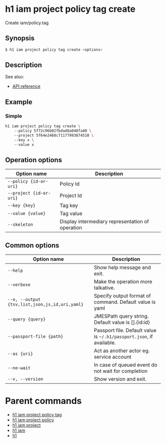 
# h1 iam project policy tag create

Create iam/policy.tag

## Synopsis

```bash
$ h1 iam project policy tag create <options>
```

## Description

See also:

* [API reference](https://api.hyperone.com/v2/docs#operation/iam_project_policy_tag_create)

## Example


### Simple

```bash
h1 iam project policy tag create \ 
	--policy 5f72c96b02fbdad8a048fa40 \ 
	--project 5f64e2468c71177993874510 \ 
	--key x \ 
	--value x
```

## Operation options

| Option name                 | Description                                      |
| --------------------------- | ------------------------------------------------ |
| ```--policy {id-or-uri}```  | Policy Id                                        |
| ```--project {id-or-uri}``` | Project Id                                       |
| ```--key {key}```           | Tag key                                          |
| ```--value {value}```       | Tag value                                        |
| ```--skeleton```            | Display intermediary representation of operation |

## Common options

| Option name                                        | Description                                                              |
| -------------------------------------------------- | ------------------------------------------------------------------------ |
| ```--help```                                       | Show help message and exit.                                              |
| ```--verbose```                                    | Make the operation more talkative.                                       |
| ```--o, --output {tsv,list,json,js,id,uri,yaml}``` | Specify output format of command. Default value is yaml                  |
| ```--query {query}```                              | JMESPath query string. Default value is [].\{id:id\}                     |
| ```--passport-file {path}```                       | Passport file. Default value is ```~/.h1/passport.json```, if available. |
| ```--as {uri}```                                   | Act as another actor eg. service account                                 |
| ```--no-wait```                                    | In case of queued event do not wait for completion                       |
| ```--v, --version```                               | Show version and exit.                                                   |

# Parent commands

* [h1 iam project policy tag](./../README.md)
* [h1 iam project policy](./../../README.md)
* [h1 iam project](./../../../README.md)
* [h1 iam](./../../../../README.md)
* [h1](./../../../../../README.md)
